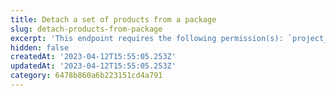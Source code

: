 ```yaml
---
title: Detach a set of products from a package
slug: detach-products-from-package
excerpt: 'This endpoint requires the following permission(s): `project_configuration:packages:read_write`.'
hidden: false
createdAt: '2023-04-12T15:55:05.253Z'
updatedAt: '2023-04-12T15:55:05.253Z'
category: 6478b860a6b223151cd4a791
---
```

